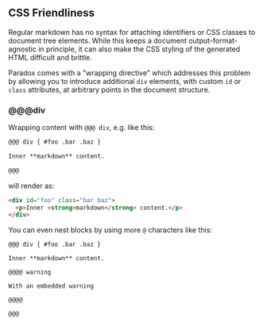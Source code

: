 CSS Friendliness
----------------

Regular markdown has no syntax for attaching identifiers or CSS classes to document tree elements.
While this keeps a document output-format-agnostic in principle, it can also make the CSS styling of the generated HTML
difficult and brittle.

Paradox comes with a "wrapping directive" which addresses this problem by allowing you to introduce additional
`div` elements, with custom `id` or `class` attributes, at arbitrary points in the document structure.

### @@@div

Wrapping content with `@@@ div`, e.g. like this:

```markdown
@@@ div { #foo .bar .baz }

Inner **markdown** content.

@@@
```

will render as:

```html
<div id="foo" class="bar baz">
  <p>Inner <strong>markdown</strong> content.</p>    
</div>
```

You can even nest blocks by using more `@` characters like this:

```
@@@ div { #foo .bar .baz }

Inner **markdown** content.

@@@@ warning

With an embedded warning

@@@@

@@@
```

